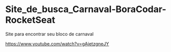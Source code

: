 # Site_de_busca_Carnaval-BoraCodar-RocketSeat

Site para encontrar seu bloco de carnaval

https://www.youtube.com/watch?v=gAjetzgneJY
